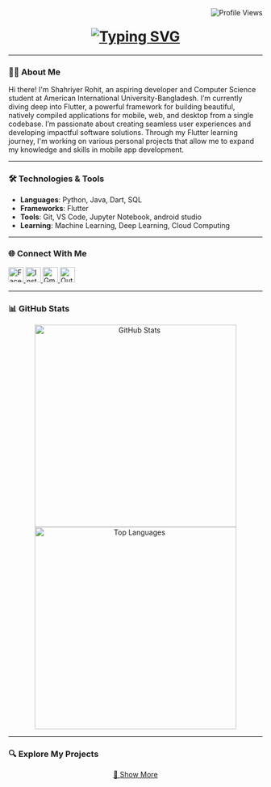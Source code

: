  <img align="right" src="https://komarev.com/ghpvc/?username=shahriyer-rohit&style=flat-square" alt="Profile Views">

<h1 align="center">
  <a href="https://git.io/typing-svg">
    <img src="https://readme-typing-svg.herokuapp.com?size=30&duration=3000&lines=Hello,+I'm+Shahriyer+Rohit!+;AI+Enthusiast+%7C+CS+Student+%7C+Passionate+Developer;Welcome+to+My+GitHub+Profile!" alt="Typing SVG">
  </a>
</h1>

---

### 👨‍💻 About Me
Hi there! I'm Shahriyer Rohit, an aspiring developer and Computer Science student at American International University-Bangladesh. I’m currently diving deep into Flutter, a powerful framework for building beautiful, natively compiled applications for mobile, web, and desktop from a single codebase. I’m passionate about creating seamless user experiences and developing impactful software solutions. Through my Flutter learning journey, I'm working on various personal projects that allow me to expand my knowledge and skills in mobile app development.

---

### 🛠️ Technologies & Tools
- **Languages**: Python, Java, Dart, SQL
- **Frameworks**: Flutter 
- **Tools**: Git, VS Code, Jupyter Notebook, android studio
- **Learning**: Machine Learning, Deep Learning, Cloud Computing

---

### 🌐 Connect With Me
<p align="left">
  <a href="https://www.facebook.com/shahriyer.islam.904" target="_blank">
    <img src="https://img.shields.io/badge/Facebook-1877F2?logo=facebook&logoColor=white&style=for-the-badge" height="30" alt="Facebook"/>
  </a>
  <a href="https://www.instagram.com/shahriyer22/" target="_blank">
    <img src="https://img.shields.io/badge/Instagram-E4405F?logo=instagram&logoColor=white&style=for-the-badge" height="30" alt="Instagram"/>
  </a>
  <a href="mailto:shahriyerislam22@gmail.com" target="_blank">
    <img src="https://img.shields.io/badge/Gmail-D14836?logo=gmail&logoColor=white&style=for-the-badge" height="30" alt="Gmail"/>
  </a>
  <a href="mailto:22-49675-3@student.aiub.edu" target="_blank">
    <img src="https://img.shields.io/badge/Outlook-0078D4?logo=microsoft-outlook&logoColor=white&style=for-the-badge" height="30" alt="Outlook"/>
  </a>
</p>

---

### 📊 GitHub Stats
<p align="center">
  <img width="400" src="https://github-readme-stats.vercel.app/api?username=shahriyer-rohit&show_icons=true&theme=radical" alt="GitHub Stats" />
  <img width="400" src="https://github-readme-stats.vercel.app/api/top-langs/?username=shahriyer-rohit&theme=radical" alt="Top Languages" />
</p>

---

### 🔍 Explore My Projects
<p align="center">
  <a href="https://github.com/shahriyer-rohit?tab=repositories" title="Show Repositories">
    🔎 Show More
  </a>
</p>
